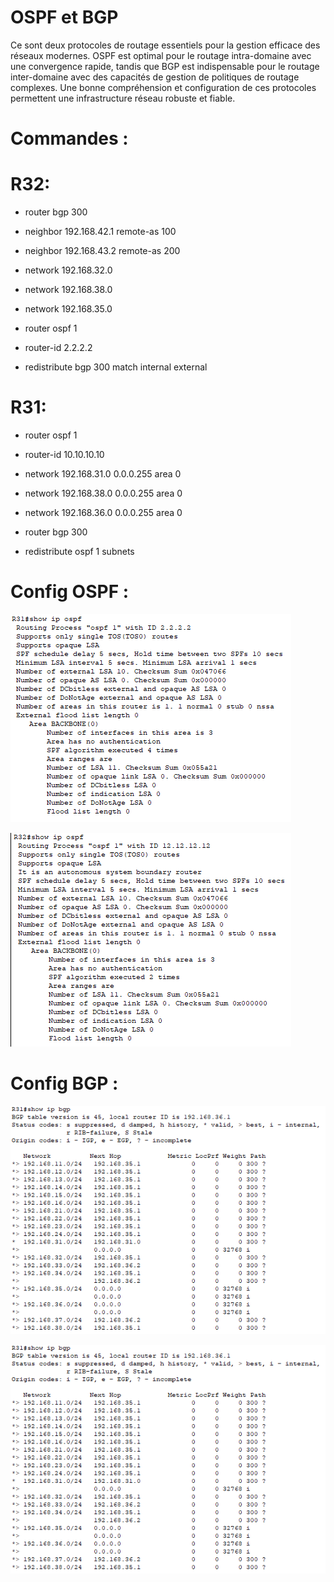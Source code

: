 # OSPF et BGP

Ce sont deux protocoles de routage essentiels pour la gestion efficace des réseaux modernes. OSPF est optimal pour le routage intra-domaine avec une convergence rapide, tandis que BGP est indispensable pour le routage inter-domaine avec des capacités de gestion de politiques de routage complexes. Une bonne compréhension et configuration de ces protocoles permettent une infrastructure réseau robuste et fiable.

# Commandes :

# R32:
- router bgp 300
- neighbor 192.168.42.1 remote-as 100
- neighbor 192.168.43.2 remote-as 200
- network 192.168.32.0
- network  192.168.38.0
- network 192.168.35.0

- router ospf 1
- router-id 2.2.2.2
- redistribute bgp 300 match internal external 

# R31:
- router ospf 1
- router-id 10.10.10.10
- network 192.168.31.0 0.0.0.255 area 0
- network 192.168.38.0 0.0.0.255 area 0
- network 192.168.36.0 0.0.0.255 area 0

- router bgp 300
- redistribute ospf 1 subnets

# Config OSPF :

![alt text](image.png)

![alt text](image-1.png)

# Config BGP :

![alt text](image-2.png)

![alt text](image-3.png)